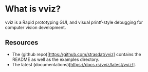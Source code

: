 # What is vviz?

vviz is a Rapid prototyping GUI, and visual printf-style debugging for computer vision development.

## Resources

 - The (github repo)[https://github.com/strasdat/vviz] contains the README as well as the examples
   directory.
 - The latest (documentations)[https://docs.rs/vviz/latest/vviz/].
